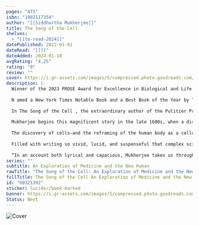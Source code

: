 ```yaml
---
pages: "473"
isbn: "1982117354"
author: "[[Siddhartha Mukherjee]]"
title: The Song of the Cell
shelves:
  - "[[to-read-2024]]"
datePublished: 2022-01-01
dateRead: "[[]]"
dateAdded: 2024-01-10
avgRating: "4.25"
rating: "0"
review: ""
cover: https://i.gr-assets.com/images/S/compressed.photo.goodreads.com/books/1666198162l/60321392.jpg
description: |-
  Winner of the 2023 PROSE Award for Excellence in Biological and Life Sciences and the 2023 Chautauqua Prize!  
    
  N amed a New York Times Notable Book and a Best Book of the Year by The Economist , Oprah Daily, BookPage, Book Riot, the New York Public Library, and more!  
    
  In The Song of the Cell , the extraordinary author of the Pulitzer Prize–winning The Emperor of All Maladies and the #1 New York Times bestseller The Gene “blends cutting-edge research, impeccable scholarship, intrepid reporting, and gorgeous prose into an encyclopedic study that reads like a literary page-turner” ( Oprah Daily ).  
    
  Mukherjee begins this magnificent story in the late 1600s, when a distinguished English polymath, Robert Hooke, and an eccentric Dutch cloth-merchant, Antonie van Leeuwenhoek looked down their handmade microscopes. What they saw introduced a radical concept that swept through biology and medicine, touching virtually every aspect of the two sciences, and altering both forever. It was the fact that complex living organisms are assemblages of tiny, self-contained, self-regulating units. Our organs, our physiology, our selves—hearts, blood, brains—are built from these compartments. Hooke christened them “ cells. ”  
    
  The discovery of cells—and the reframing of the human body as a cellular ecosystem—announced the birth of a new kind of medicine based on the therapeutic manipulations of cells. A hip fracture, a cardiac arrest, Alzheimer’s dementia, AIDS, pneumonia, lung cancer, kidney failure, arthritis, COVID pneumonia—all could be reconceived as the results of cells, or systems of cells, functioning abnormally. And all could be perceived as loci of cellular therapies.  
    
  Filled with writing so vivid, lucid, and suspenseful that complex science becomes thrilling, The Song of the Cell tells the story of how scientists discovered cells, began to understand them, and are now using that knowledge to create new humans. Told in six parts, and laced with Mukherjee’s own experience as a researcher, a doctor, and a prolific reader, The Song of the Cell is both panoramic and intimate—a masterpiece on what it means to be human.  
    
  “In an account both lyrical and capacious, Mukherjee takes us through an evolution of human from the seventeenth-century discovery that humans are made up of cells to our cutting-edge technologies for manipulating and deploying cells for therapeutic purposes” ( The New Yorker).
series: ""
subtitle: An Exploration of Medicine and the New Human
rawTitle: "The Song of the Cell: An Exploration of Medicine and the New Human"
fullTitle: The Song of the Cell An Exploration of Medicine and the New Human
id: "60321392"
sticker: lucide//book-marked
banner: https://i.gr-assets.com/images/S/compressed.photo.goodreads.com/books/1666198162l/60321392.jpg
Status: Next
---
```

![Cover](https:&#x2F;&#x2F;i.gr-assets.com&#x2F;images&#x2F;S&#x2F;compressed.photo.goodreads.com&#x2F;books&#x2F;1666198162l&#x2F;60321392.jpg)
